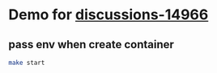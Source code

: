 # Demo for [discussions-14966](https://github.com/vercel/next.js/discussions/14966)

## pass env when create container

```bash
make start
```
